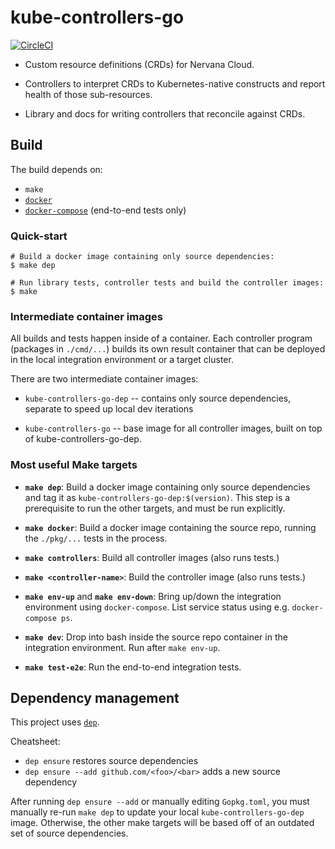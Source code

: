 # kube-controllers-go

[![CircleCI](https://circleci.com/gh/NervanaSystems/kube-controllers-go.svg?style=svg&circle-token=9c029b14f7156dec846307b9f58c2f72ad80484e)](https://circleci.com/gh/NervanaSystems/kube-controllers-go)

- Custom resource definitions (CRDs) for Nervana Cloud.

- Controllers to interpret CRDs to Kubernetes-native constructs and
  report health of those sub-resources.

- Library and docs for writing controllers that reconcile against CRDs.

## Build

The build depends on:

* `make`
* [`docker`](https://docs.docker.com/engine/installation)
* [`docker-compose`](https://docs.docker.com/compose/install)
  (end-to-end tests only)

### Quick-start

```shell
# Build a docker image containing only source dependencies:
$ make dep

# Run library tests, controller tests and build the controller images:
$ make
```

### Intermediate container images

All builds and tests happen inside of a container. Each controller program
(packages in `./cmd/...`) builds its own result container that can be
deployed in the local integration environment or a target cluster.

There are two intermediate container images:

- `kube-controllers-go-dep` -- contains only source dependencies, separate
  to speed up local dev iterations

- `kube-controllers-go` -- base image for all controller images, built on
  top of kube-controllers-go-dep.

### Most useful Make targets

- **`make dep`**: Build a docker image containing only source dependencies
  and tag it as `kube-controllers-go-dep:$(version)`. This step is a
  prerequisite to run the other targets, and must be run explicitly.

- **`make docker`**: Build a docker image containing the source repo, running
  the `./pkg/...` tests in the process.

- **`make controllers`**: Build all controller images (also runs tests.)

- **`make <controller-name>`**: Build the <controller-name> controller image
  (also runs tests.)

- **`make env-up`** and **`make env-down`**: Bring up/down the integration
  environment using `docker-compose`. List service status using e.g.
  `docker-compose ps`.

- **`make dev`**: Drop into bash inside the source repo container in the
  integration environment. Run after `make env-up`.

- **`make test-e2e`**: Run the end-to-end integration tests.

## Dependency management

This project uses [`dep`](https://github.com/golang/dep).

Cheatsheet:
- `dep ensure` restores source dependencies
- `dep ensure --add github.com/<foo>/<bar>` adds a new source dependency

After running `dep ensure --add` or manually editing `Gopkg.toml`,
you must manually re-run `make dep` to update your local
`kube-controllers-go-dep` image. Otherwise, the other make targets will
be based off of an outdated set of source dependencies.

